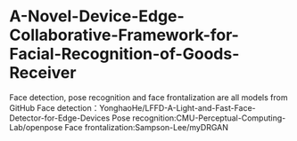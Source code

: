 # A-Novel-Device-Edge-Collaborative-Framework-for-Facial-Recognition-of-Goods-Receiver
Face detection, pose recognition and face frontalization are all models from GitHub
Face detection：YonghaoHe/LFFD-A-Light-and-Fast-Face-Detector-for-Edge-Devices
Pose recognition:CMU-Perceptual-Computing-Lab/openpose
Face frontalization:Sampson-Lee/myDRGAN

